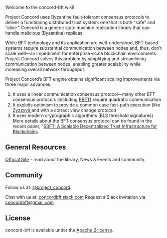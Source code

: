 Welcome to the concord-bft wiki!

Project Concord uses Byzantine fault-tolerant consensus protocols to deliver a functioning distributed trust system: one that is both “safe” and “alive.” Concord is a generic state machine replication library that can handle malicious (Byzantine) replicas.

While BFT technology and its application are well-understood, BFT-based systems require substantial communication between nodes and, thus, don’t scale well—an impediment for enterprise-scale blockchain environments. Project Concord solves this problem by simplifying and streamlining communication between nodes, enabling greater scalability while increasing overall network throughput.

Project Concord’s BFT engine obtains significant scaling improvements via three major advances:

1. It uses a linear communication consensus protocol—many other BFT consensus protocols (including [PBFT](https://dl.acm.org/citation.cfm?id=571640)) require quadratic communication
2. It exploits optimism to provide a common case fast-path execution (like [Zyzzyva ](https://dl.acm.org/citation.cfm?id=1658358)and with a correct view change protocol)
3. It uses modern cryptographic algorithms (BLS threshold signatures)
More details about the BFT consensus protocol can be found in the recent paper, “[SBFT: A Scalable Decentralized Trust Infrastructure for Blockchains](https://arxiv.org/pdf/1804.01626.pdf).

## General Resources
[Official Site](https://projectconcord.io/) - read about the library, News & Events and community. 

## Community

Follow us at: [@project_concord](https://www.twitter.com/@project_concord)

Chat with us at: [concordbft.slack.com](https://concordbft.slack.com/)
Request a Slack invitation via <concordbft@gmail.com>

## License

concord-bft is available under the [Apache 2 license](LICENSE).